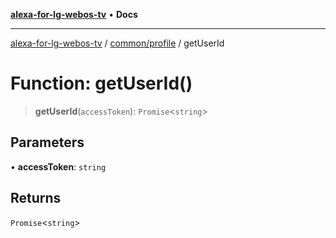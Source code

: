 [**alexa-for-lg-webos-tv**](../../../README.md) • **Docs**

***

[alexa-for-lg-webos-tv](../../../modules.md) / [common/profile](../README.md) / getUserId

# Function: getUserId()

> **getUserId**(`accessToken`): `Promise`\<`string`\>

## Parameters

• **accessToken**: `string`

## Returns

`Promise`\<`string`\>
